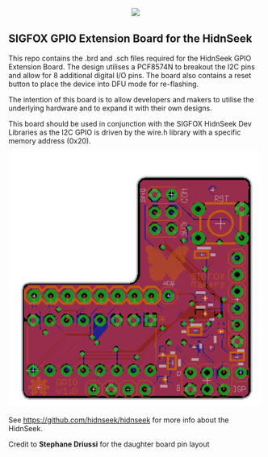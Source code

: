 <p align="center"><img src ="http://makers.sigfox.com/img/sigfox-logo-black.svg" width="300"></p>

## SIGFOX GPIO Extension Board for the HidnSeek

This repo contains the .brd and .sch files required for the HidnSeek GPIO Extension Board. The design utilises a PCF8574N to breakout the I2C pins and allow for 8 additional digital I/O pins. The board also contains a reset button to place the device into DFU mode for re-flashing.

The intention of this board is to allow developers and makers to utilise the underlying hardware and to expand it with their own designs.

This board should be used in conjunction with the SIGFOX HidnSeek Dev Libraries as the I2C GPIO is driven by the wire.h library with a specific memory address (0x20). 

<p align="center"><img src ="https://raw.githubusercontent.com/sigfox/hidnseek-gpio-board/master/Images/hidnseek-gpio.png" width="500"></p>

See https://github.com/hidnseek/hidnseek for more info about the HidnSeek.

Credit to **Stephane Driussi** for the daughter board pin layout
